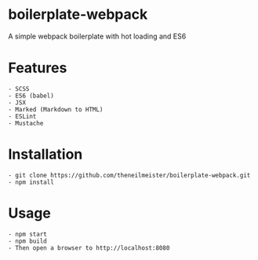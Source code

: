 # boilerplate-webpack
A simple webpack boilerplate with hot loading and ES6


# Features

	- SCSS
	- ES6 (babel)
	- JSX
	- Marked (Markdown to HTML)
	- ESLint
	- Mustache


# Installation

	- git clone https://github.com/theneilmeister/boilerplate-webpack.git
	- npm install


# Usage

	- npm start
	- npm build
	- Then open a browser to http://localhost:8080
